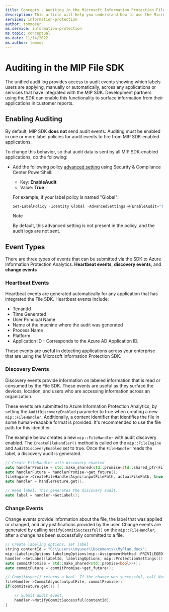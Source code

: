 ```yaml
---
title: Concepts - Auditing in the Microsoft Information Protection File SDK
description: This article will help you understand how to use the Microsoft Information Protection SDK to submit File SDK auditing events to Azure Information Protection Analytics.
services: information-protection
author: tommoser
ms.service: information-protection
ms.topic: conceptual
ms.date: 11/14/2022
ms.author: tommos
---
```


# Auditing in the MIP File SDK

The unified audit log provides access to audit events showing which labels users are applying, manually or automatically, across any applications or services that have integrated with the MIP SDK. Development partners using the SDK can enable this functionality to surface information from their applications in customer reports.

## Enabling Auditing

By default, MIP SDK **does not** send audit events. Auditing must be enabled in one or more label policies for audit events to fire from MIP SDK-enabled applications.

To change this behavior, so that audit data is sent by all MIP SDK-enabled applications, do the following:

- Add the following policy [advanced setting](/azure/information-protection/rms-client/clientv2-admin-guide-customizations#configuring-advanced-settings-for-the-client-via-powershell) using Security & Compliance Center PowerShell:

    - Key: **EnableAudit**
    - Value: **True**

    For example, if your label policy is named "Global":

    ```PowerShell
    Set-LabelPolicy -Identity Global -AdvancedSettings @{EnableAudit="True"}
    ```

    > [!NOTE]
    > By default, this advanced setting is not present in the policy, and the audit logs are not sent.
    >


## Event Types

There are three types of events that can be submitted via the SDK to Azure Information Protection Analytics. **Heartbeat events**, **discovery events**, and **change events**

### Heartbeat Events

Heartbeat events are generated automatically for any application that has integrated the File SDK. Heartbeat events include:

* TenantId
* Time Generated
* User Principal Name
* Name of the machine where the audit was generated
* Process Name
* Platform
* Application ID - Corresponds to the Azure AD Application ID.

These events are useful in detecting applications across your enterprise that are using the Microsoft Information Protection SDK.

### Discovery Events

Discovery events provide information on labeled information that is read or consumed by the File SDK. These events are useful as they surface the devices, location, and users who are accessing information across an organization.

These events are submitted to Azure Information Protection Analytics, by setting the `AuditDiscoveryEnabled` parameter to true when creating a new `mip::FileHandler`. Additionally, a content identifier that identifies the file in some human-readable format is provided. It's recommended to use the file path for this identifier.

The example below creates a new `mip::FileHandler` with audit discovery enabled. The `CreateFileHandler()` method is called on the `mip::FileEngine` and `AuditDiscoveryEnabled` set to true. Once the `FileHandler` reads the label, a discovery audit is generated.

```cpp
// Create FileHandler with discovery enabled
auto handlerPromise = std::make_shared<std::promise<std::shared_ptr<FileHandler>>>();
auto handlerFuture = handlerPromise->get_future();
fileEngine->CreateFileHandlerAsync(inputFilePath, actualFilePath, true /*AuditDiscoveryEnabled*/, make_shared<FileHandlerObserver>(), createFileHandlerPromise);
auto handler = handlerFuture.get();

// Read label. This generates the discovery audit.
auto label = handler->GetLabel();
```

### Change Events

Change events provide information about the file, the label that was applied or changed, and any justifications provided by the user. Change events are generated by calling `NotifyCommitSuccessful()` on the `mip::FileHandler`, after a change has been successfully committed to a file.

```cpp
// Create labeling options, set label
string contentId = "C:\\users\\myuser\\Documents\\MyPlan.docx";
mip::LabelingOptions labelingOptions(mip::AssignmentMethod::PRIVILEGED);
handler->SetLabel(labelId, labelingOptions, mip::ProtectionSettings());
auto commitPromise = std::make_shared<std::promise<bool>>();
auto commitFuture = commitPromise->get_future();

// CommitAsync() returns a bool. If the change was successful, call NotifyCommitSuccessful().
fileHandler->CommitAsync(outputFile, commitPromise);
if(commitFuture.get()) {

    // Submit audit event.
    handler->NotifyCommitSuccessful(contentId);
}
```
